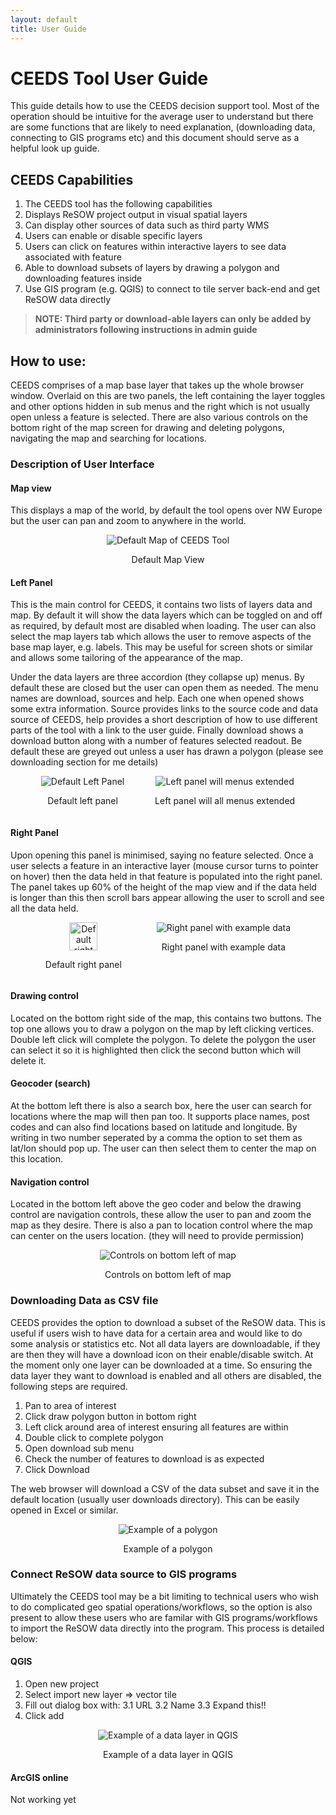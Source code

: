 ```yaml
---
layout: default
title: User Guide
---
```

# CEEDS Tool User Guide
This guide details how to use the CEEDS decision support tool. Most of the operation should be intuitive for the average user to understand but there are some functions that are likely to need explanation, (downloading data, connecting to GIS programs etc) and this document should serve as a helpful look up guide.

## CEEDS Capabilities

1. The CEEDS tool has the following capabilities
2. Displays ReSOW project output in visual spatial layers
3. Can display other sources of data such as third party WMS
4. Users can enable or disable specific layers
5. Users can click on features within interactive layers to see data associated with feature
6. Able to download subsets of layers by drawing a polygon and downloading features inside
7. Use GIS program (e.g. QGIS) to connect to tile server back-end and get ReSOW data directly

> **NOTE: Third party or download-able layers can only be added by administrators following instructions in admin guide**

## How to use:
CEEDS comprises of a map base layer that takes up the whole browser window. Overlaid on this are two panels, the left containing the layer toggles and other options hidden in sub menus and the right which is not usually open unless a feature is selected. There are also various controls on the bottom right of the map screen for drawing and deleting polygons, navigating the map and searching for locations. 

### Description of User Interface

#### Map view
This displays a map of the world, by default the tool opens over NW Europe but the user can pan and zoom to anywhere in the world.

<div align="center">
<img src="assets/default-map.png" alt="Default Map of CEEDS Tool">
<p> Default Map View </p>
</div>

#### Left Panel

This is the main control for CEEDS, it contains two lists of layers data and map. By default it will show the data layers which can be toggled on and off as required, by default most are disabled when loading. The user can also select the map layers tab which allows the user to remove aspects of the base map layer, e.g. labels. This may be useful for screen shots or similar and allows some tailoring of the appearance of the map.


Under the data layers are three accordion (they collapse up) menus. By default these are closed but the user can open them as needed. The menu names are download, sources and help. Each one when opened shows some extra information. Source provides links to the source code and data source of CEEDS, help provides a short description of how to use different parts of the tool with a link to the user guide. Finally download shows a download button along with a number of features selected readout. Be default these are greyed out unless a user has drawn a polygon (please see downloading section for me details) 

<div align="center">
	<div style="display: flex; justify-content: space-evenly;">
		<div>
			<img src="assets/default-left.png" alt="Default Left Panel">
			<p> Default left panel </p>
		</div>
		<div>
			<img src="assets/extended-left.png" alt="Left panel will menus extended">
			<p>Left panel will all menus extended</p>
		</div>
	</div>
</div>

#### Right Panel

Upon opening this panel is minimised, saying no feature selected. Once a user selects a feature in an interactive layer (mouse cursor turns to pointer on hover) then the data held in that feature is populated into the right panel. The panel takes up 60% of the height of the map view and if the data held is longer than this then scroll bars appear allowing the user to scroll and see all the data held. 

<div align="center">
    <div style="display: flex; justify-content: space-evenly;">
        <div>
            <img src="assets/default-right.png" alt="Default right panel" style="height:45px;">
			<p> Default right panel</p>
        </div>
		<div>
            <img src="assets/data-right.png" alt="Right panel with example data">
			<p>Right panel with example data</p>
        </div>
	</div>
</div>




#### Drawing control

Located on the bottom right side of the map, this contains two buttons. The top one allows you to draw a polygon on the map by left clicking vertices. Double left click will complete the polygon. To delete the polygon the user can select it so it is highlighted then click the second button which will delete it. 

#### Geocoder (search)

At the bottom left there is also a search box, here the user can search for locations where the map will then pan too. It supports place names, post codes and can also find locations based on latitude and longitude. By writing in two number seperated by a comma the option to set them as lat/lon should pop up. The user can then select them to center the map on this location.

#### Navigation control

Located in the bottom left above the geo coder and below the drawing control are navigation controls, these allow the user to pan and zoom the map as they desire. There is also a pan to location control where the map can center on the users location. (they will need to provide permission)

<div align="center">
<img src="assets/controls.png" alt="Controls on bottom left of map">
<p>Controls on bottom left of map</p>
</div>

### Downloading Data as CSV file

CEEDS provides the option to download a subset of the ReSOW data. This is useful if users wish to have data for a certain area and would like to do some analysis or statistics etc. Not all data layers are downloadable, if they are then they will have a download icon on their enable/disable switch. At the moment only one layer can be downloaded at a time. So ensuring the data layer they want to download is enabled and all others are disabled, the following steps are required.

1. Pan to area of interest
2. Click draw polygon button in bottom right
3. Left click around area of interest ensuring all features are within
4. Double click to complete polygon
5. Open download sub menu
6. Check the number of features to download is as expected
7. Click Download

The web browser will download a CSV of the data subset and save it in the default location (usually user downloads directory). This can be easily opened in Excel or similar. 

<div align="center">
<img src="assets/polygon.png" alt="Example of a polygon">
<p>Example of a polygon</p>
</div>

### Connect ReSOW data source to GIS programs

Ultimately the CEEDS tool may be a bit limiting to technical users who wish to do complicated geo spatial operations/workflows, so the option is also present to allow these users who are familar with GIS programs/workflows to import the ReSOW data directly into the program. This process is detailed below:

#### QGIS

1. Open new project
2. Select import new layer => vector tile
3. Fill out dialog box with:
 3.1 URL
    3.2 Name
    3.3 Expand this!!
4. Click add

<div align="center">
<img src="assets/example-QGIS.png" alt="Example of a data layer in QGIS">
<p>Example of a data layer in QGIS</p>
</div>

#### ArcGIS online

Not working yet
